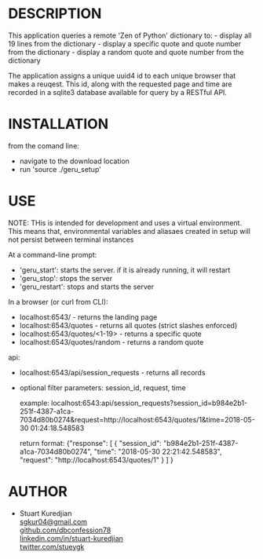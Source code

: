 DESCRIPTION
===========
This application queries a remote 'Zen of Python' dictionary to:
	 - display all 19 lines from the dictionary
	 - display a specific quote and quote number from the dictionary
	 - display a random quote and quote number from the dictionary

The application assigns a unique uuid4 id to each unique browser that makes a reuqest. This id, along with the requested page and time are recorded in a sqlite3 database available for query by a RESTful API.

INSTALLATION
============
from the comand line:
- navigate to the download location
- run 'source ./geru_setup'

USE
===
NOTE: THis is intended for development and uses a virtual environment. This means that, environmental variables and aliasaes created in setup will not persist between terminal instances

At a command-line prompt:
   * 'geru_start': starts the server. if it is already running, it will restart
   * 'geru_stop': stops the server
   * 'geru_restart': stops and starts the server

In a browser (or curl from CLI):
   * localhost:6543/ - returns the landing page
   * localhost:6543/quotes - returns all quotes (strict slashes enforced)
   * localhost:6543/quotes/<1-19> - returns a specific quote
   * localhost:6543/quotes/random - returns a random quote

api:
  * localhost:6543/api/session_requests - returns all records
  * optional filter parameters: session_id, request, time

  	example:
		localhost:6543:api/session_requests?session_id=b984e2b1-251f-4387-a1ca-7034d80b0274&request=http://localhost:6543/quotes/1&time=2018-05-30 01:24:18.548583

	return format:
	{"response": [
	                 {
					     "session_id": "b984e2b1-251f-4387-a1ca-7034d80b0274",
                         "time": "2018-05-30 22:21:42.548583",
                         "request": "http://localhost:6543/quotes/1"
                      }
                 ]
	}

AUTHOR
======
* Stuart Kuredjian<br>
[sgkur04@gmail.com](sgkur04@gmail.com)<br>
[github.com/dbconfession78](https://www.github.com/dbconfession78)<br>
[linkedin.com/in/stuart-kuredjian](https://www.linkedin.com/in/stuart-kuredjian)<br>
[twitter.com/stueygk](https://twitter.com/stueygk)
